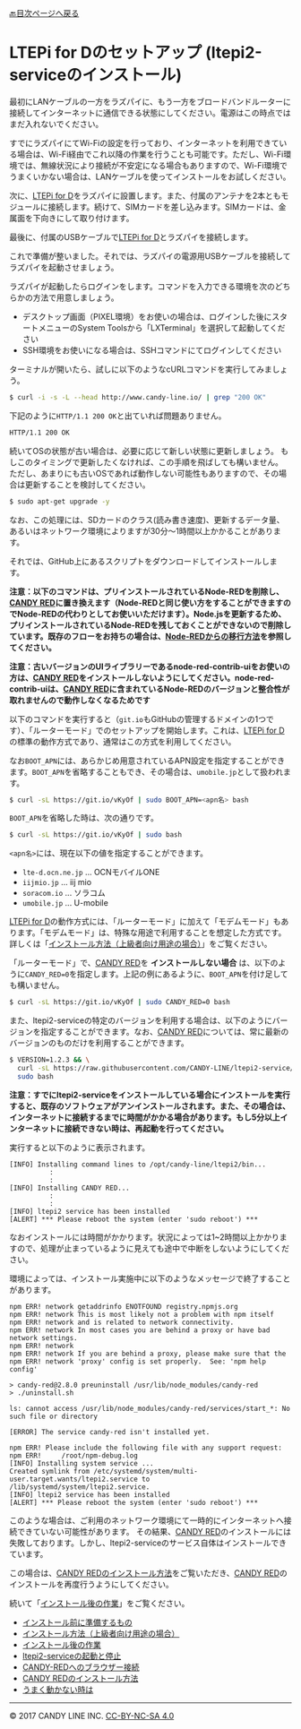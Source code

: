 [🔙目次ページへ戻る](README.md)

# LTEPi for Dのセットアップ (ltepi2-serviceのインストール)

最初にLANケーブルの一方をラズパイに、もう一方をブロードバンドルーターに接続してインターネットに通信できる状態にしてください。電源はこの時点ではまだ入れないでください。

すでにラズパイにてWi-Fiの設定を行っており、インターネットを利用できている場合は、Wi-Fi経由でこれ以降の作業を行うことも可能です。ただし、Wi-Fi環境では、無線状況により接続が不安定になる場合もありますので、Wi-Fi環境でうまくいかない場合は、LANケーブルを使ってインストールをお試しください。

次に、[LTEPi for D](https://www.candy-line.io/製品一覧/ltepi-for-d/)をラズパイに設置します。また、付属のアンテナを2本ともモジュールに接続します。続けて、SIMカードを差し込みます。SIMカードは、金属面を下向きにして取り付けます。

最後に、付属のUSBケーブルで[LTEPi for D](https://www.candy-line.io/製品一覧/ltepi-for-d/)とラズパイを接続します。

これで準備が整いました。それでは、ラズパイの電源用USBケーブルを接続してラズパイを起動させましょう。

ラズパイが起動したらログインをします。コマンドを入力できる環境を次のどちらかの方法で用意しましょう。

- デスクトップ画面（PIXEL環境）をお使いの場合は、ログインした後にスタートメニューのSystem Toolsから「LXTerminal」を選択して起動してください
- SSH環境をお使いになる場合は、SSHコマンドにてログインしてください

ターミナルが開いたら、試しに以下のようなcURLコマンドを実行してみましょう。

```bash
$ curl -i -s -L --head http://www.candy-line.io/ | grep "200 OK"
```

下記のように`HTTP/1.1 200 OK`と出ていれば問題ありません。
```bash
HTTP/1.1 200 OK
```

続いてOSの状態が古い場合は、必要に応じて新しい状態に更新しましょう。
もしこのタイミングで更新したくなければ、この手順を飛ばしても構いません。
ただし、あまりにも古いOSであれば動作しない可能性もありますので、その場合は更新することを検討してください。
```bash
$ sudo apt-get upgrade -y
```
なお、この処理には、SDカードのクラス(読み書き速度)、更新するデータ量、あるいはネットワーク環境によりますが30分〜1時間以上かかることがあります。

それでは、GitHub上にあるスクリプトをダウンロードしてインストールします。

**注意：以下のコマンドは、プリインストールされているNode-REDを削除し、[CANDY RED](https://github.com/dbaba/candy-red)に置き換えます（Node-REDと同じ使い方をすることができますのでNode-REDの代わりとしてお使いいただけます）。Node.jsを更新するため、プリインストールされているNode-REDを残しておくことができないので削除しています。既存のフローをお持ちの場合は、[Node-REDからの移行方法](Node-REDからの移行方法.md)を参照してください。**

**注意：古いバージョンのUIライブラリーであるnode-red-contrib-uiをお使いの方は、[CANDY RED](https://github.com/dbaba/candy-red)をインストールしないようにしてください。node-red-contrib-uiは、[CANDY RED](https://github.com/dbaba/candy-red)に含まれているNode-REDのバージョンと整合性が取れませんので動作しなくなるためです**

以下のコマンドを実行すると（`git.io`もGitHubの管理するドメインの1つです）、「ルーターモード」でのセットアップを開始します。これは、[LTEPi for D](https://www.candy-line.io/製品一覧/ltepi-for-d/)の標準の動作方式であり、通常はこの方式を利用してください。

なお`BOOT_APN`には、あらかじめ用意されているAPN設定を指定することができます。`BOOT_APN`を省略することもでき、その場合は、`umobile.jp`として扱われます。

```bash
$ curl -sL https://git.io/vKyOf | sudo BOOT_APN=<apn名> bash
```
`BOOT_APN`を省略した時は、次の通りです。
```bash
$ curl -sL https://git.io/vKyOf | sudo bash
```

`<apn名>`には、現在以下の値を指定することができます。

- `lte-d.ocn.ne.jp` ... OCNモバイルONE
- `iijmio.jp` ... iij mio
- `soracom.io` ... ソラコム
- `umobile.jp` ... U-mobile

[LTEPi for D](https://www.candy-line.io/製品一覧/ltepi-for-d/)の動作方式には、「ルーターモード」に加えて「モデムモード」もあります。「モデムモード」は、特殊な用途で利用することを想定した方式です。詳しくは「[インストール方法（上級者向け用途の場合）](インストール方法＜上級者向け用途＞.md)」をご覧ください。

「ルーターモード」で、[CANDY RED](https://github.com/dbaba/candy-red)を **インストールしない場合** は、以下のように`CANDY_RED=0`を指定します。上記の例にあるように、`BOOT_APN`を付け足しても構いません。
```bash
$ curl -sL https://git.io/vKyOf | sudo CANDY_RED=0 bash
```

また、ltepi2-serviceの特定のバージョンを利用する場合は、以下のようにバージョンを指定することができます。なお、[CANDY RED](https://github.com/dbaba/candy-red)については、常に最新のバージョンのものだけを利用することができます。
```bash
$ VERSION=1.2.3 && \
  curl -sL https://raw.githubusercontent.com/CANDY-LINE/ltepi2-service/${VERSION}/install.sh | \
  sudo bash
```

**注意：すでにltepi2-serviceをインストールしている場合にインストールを実行すると、既存のソフトウェアがアンインストールされます。また、その場合は、インターネットに接続するまでに時間がかかる場合があります。もし5分以上インターネットに接続できない時は、再起動を行ってください。**

実行すると以下のように表示されます。

    [INFO] Installing command lines to /opt/candy-line/ltepi2/bin...
              :
              :
    [INFO] Installing CANDY RED...
              :
              :
    [INFO] ltepi2 service has been installed
    [ALERT] *** Please reboot the system (enter 'sudo reboot') ***

なおインストールには時間がかかります。状況によっては1~2時間以上かかりますので、処理が止まっているように見えても途中で中断をしないようにしてください。

環境によっては、インストール実施中に以下のようなメッセージで終了することがあります。

    npm ERR! network getaddrinfo ENOTFOUND registry.npmjs.org
    npm ERR! network This is most likely not a problem with npm itself
    npm ERR! network and is related to network connectivity.
    npm ERR! network In most cases you are behind a proxy or have bad network settings.
    npm ERR! network
    npm ERR! network If you are behind a proxy, please make sure that the
    npm ERR! network 'proxy' config is set properly.  See: 'npm help config'

    > candy-red@2.8.0 preuninstall /usr/lib/node_modules/candy-red
    > ./uninstall.sh

    ls: cannot access /usr/lib/node_modules/candy-red/services/start_*: No such file or directory

    [ERROR] The service candy-red isn't installed yet.

    npm ERR! Please include the following file with any support request:
    npm ERR!     /root/npm-debug.log
    [INFO] Installing system service ...
    Created symlink from /etc/systemd/system/multi-user.target.wants/ltepi2.service to /lib/systemd/system/ltepi2.service.
    [INFO] ltepi2 service has been installed
    [ALERT] *** Please reboot the system (enter 'sudo reboot') ***

このような場合は、ご利用のネットワーク環境にて一時的にインターネットへ接続できていない可能性があります。
その結果、[CANDY RED](https://github.com/dbaba/candy-red)のインストールには失敗しております。しかし、ltepi2-serviceのサービス自体はインストールできています。

この場合は、[CANDY REDのインストール方法](CANDY-REDのインストール方法.md)をご覧いただき、[CANDY RED](https://github.com/dbaba/candy-red)のインストールを再度行うようにしてください。

続いて「[インストール後の作業](インストール後の作業.md)」をご覧ください。

* [インストール前に準備するもの](インストール前に準備するもの.md)
* [インストール方法（上級者向け用途の場合）](インストール方法＜上級者向け用途＞.md)
* [インストール後の作業](インストール後の作業.md)
* [ltepi2-serviceの起動と停止](ltepi2-serviceの起動と停止.md)
* [CANDY-REDへのブラウザー接続](CANDY-REDへのブラウザー接続.md)
* [CANDY REDのインストール方法](CANDY-REDのインストール方法.md)
* [うまく動かない時は](うまく動かない時は.md)

---
© 2017 CANDY LINE INC. [CC-BY-NC-SA 4.0](https://creativecommons.org/licenses/by-nc-sa/4.0/)
